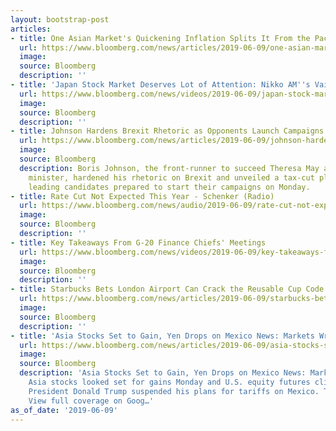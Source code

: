 ```yaml
---
layout: bootstrap-post
articles:
- title: One Asian Market's Quickening Inflation Splits It From the Pack
  url: https://www.bloomberg.com/news/articles/2019-06-09/one-asian-market-s-quickening-inflation-splits-it-from-the-pack
  image: 
  source: Bloomberg
  description: ''
- title: 'Japan Stock Market Deserves Lot of Attention: Nikko AM''s Vail'
  url: https://www.bloomberg.com/news/videos/2019-06-09/japan-stock-market-deserves-lot-of-attention-nikko-am-s-vail-video
  image: 
  source: Bloomberg
  description: ''
- title: Johnson Hardens Brexit Rhetoric as Opponents Launch Campaigns
  url: https://www.bloomberg.com/news/articles/2019-06-09/johnson-hardens-brexit-rhetoric-as-opponents-launch-campaigns
  image: 
  source: Bloomberg
  description: Boris Johnson, the front-runner to succeed Theresa May as U.K. prime
    minister, hardened his rhetoric on Brexit and unveiled a tax-cut plan as the other
    leading candidates prepared to start their campaigns on Monday.
- title: Rate Cut Not Expected This Year - Schenker (Radio)
  url: https://www.bloomberg.com/news/audio/2019-06-09/rate-cut-not-expected-this-year-schenker-radio
  image: 
  source: Bloomberg
  description: ''
- title: Key Takeaways From G-20 Finance Chiefs' Meetings
  url: https://www.bloomberg.com/news/videos/2019-06-09/key-takeaways-from-g-20-finance-chiefs-meetings-video
  image: 
  source: Bloomberg
  description: ''
- title: Starbucks Bets London Airport Can Crack the Reusable Cup Code
  url: https://www.bloomberg.com/news/articles/2019-06-09/starbucks-bets-london-airport-can-crack-the-reusable-cup-code
  image: 
  source: Bloomberg
  description: ''
- title: 'Asia Stocks Set to Gain, Yen Drops on Mexico News: Markets Wrap - Bloomberg'
  url: https://www.bloomberg.com/news/articles/2019-06-09/asia-stocks-set-for-gains-u-s-futures-higher-markets-wrap
  image: 
  source: Bloomberg
  description: 'Asia Stocks Set to Gain, Yen Drops on Mexico News: Markets Wrap Bloomberg
    Asia stocks looked set for gains Monday and U.S. equity futures climbed after
    President Donald Trump suspended his plans for tariffs on Mexico. The Mexican...
    View full coverage on Goog…'
as_of_date: '2019-06-09'
---
```


